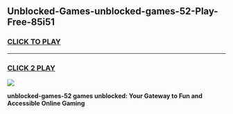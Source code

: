 
## Unblocked-Games-unblocked-games-52-Play-Free-85i51
<h3>
<a href="https://premium76.site?title=unblocked-games-52&ref=19M">CLICK TO PLAY</a></h3>
<hr>

<h3>
<a href="https://premium76.site?title=unblocked-games-52&ref=19M">CLICK 2 PLAY</a>
  
</h3>

<a href="https://premium76.site?title=unblocked-games-52&ref=19M"><img src="https://clearcache.store/games.png"></a>


**unblocked-games-52 games unblocked: Your Gateway to Fun and Accessible Online Gaming**

